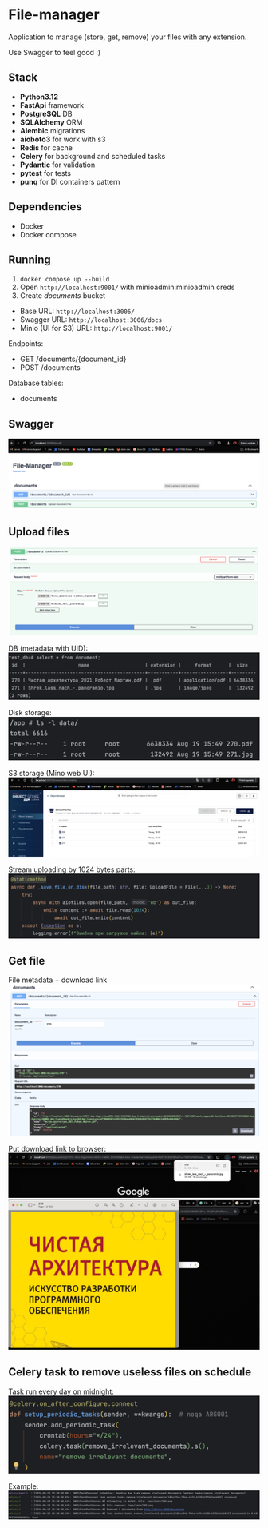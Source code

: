 # File-manager

Application to manage (store, get, remove) your files with any extension.

Use Swagger to feel good :)

## Stack
- **Python3.12**
- **FastApi** framework
- **PostgreSQL** DB
- **SQLAlchemy** ORM
- **Alembic** migrations
- **aioboto3** for work with s3
- **Redis** for cache
- **Celery** for background and scheduled tasks
- **Pydantic** for validation
- **pytest** for tests
- **punq** for DI containers pattern

## Dependencies

- Docker
- Docker compose

## Running
1. `docker compose up --build`
2. Open `http://localhost:9001/` with minioadmin:minioadmin creds
3. Create _documents_ bucket

- Base URL: `http://localhost:3006/`
- Swagger URL: `http://localhost:3006/docs`
- Minio (UI for S3) URL: `http://localhost:9001/`


Endpoints:
- GET /documents/{document_id}
- POST /documents

Database tables:
- documents

## Swagger

![swagger_screenshot](readme_data/swagger.png)

## Upload files

![image](readme_data/upload0.png)

DB (metadata with UID):
![image](readme_data/upload1.png)

Disk storage:
![image](readme_data/upload4.png)

S3 storage (Mino web UI):
![image](readme_data/upload2.png)

Stream uploading by 1024 bytes parts:
![image](readme_data/upload3.png)

## Get file
File metadata + download link
![image](readme_data/get1.png)

Put download link to browser:
![image](readme_data/get2.png)
![image](readme_data/get3.png)


## Celery task to remove useless files on schedule
Task run every day on midnight:
![image](readme_data/celery0.png)

Example:
![image](readme_data/celery1.png)

